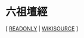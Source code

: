 # 六祖壇經

[ [READONLY](https://readonly.link/books/xieyuheng/platform-sutra)
| [WIKISOURCE](https://zh.wikisource.org/wiki/%E5%85%AD%E7%A5%96%E5%A3%87%E7%B6%93) ]
